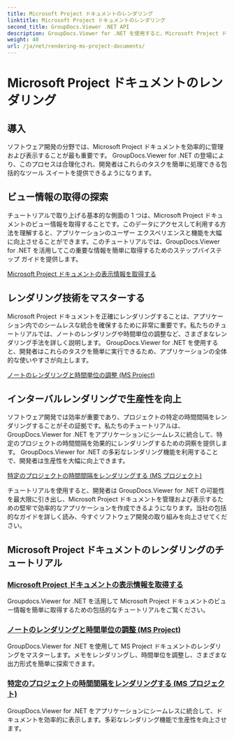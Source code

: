 ```yaml
---
title: Microsoft Project ドキュメントのレンダリング
linktitle: Microsoft Project ドキュメントのレンダリング
second_title: GroupDocs.Viewer .NET API
description: GroupDocs.Viewer for .NET を使用すると、Microsoft Project ドキュメントのビュー情報を簡単に取得できます。多彩なレンダリング機能で生産性を向上させます。
weight: 40
url: /ja/net/rendering-ms-project-documents/
---
```


# Microsoft Project ドキュメントのレンダリング

## 導入

ソフトウェア開発の分野では、Microsoft Project ドキュメントを効率的に管理および表示することが最も重要です。 GroupDocs.Viewer for .NET の登場により、このプロセスは合理化され、開発者はこれらのタスクを簡単に処理できる包括的なツール スイートを提供できるようになります。

## ビュー情報の取得の探索
チュートリアルで取り上げる基本的な側面の 1 つは、Microsoft Project ドキュメントのビュー情報を取得することです。このデータにアクセスして利用する方法を理解すると、アプリケーションのユーザー エクスペリエンスと機能を大幅に向上させることができます。このチュートリアルでは、GroupDocs.Viewer for .NET を活用してこの重要な情報を簡単に取得するためのステップバイステップ ガイドを提供します。

[Microsoft Project ドキュメントの表示情報を取得する](./get-view-info-ms-project/)

## レンダリング技術をマスターする
Microsoft Project ドキュメントを正確にレンダリングすることは、アプリケーション内でのシームレスな統合を確保するために非常に重要です。私たちのチュートリアルでは、ノートのレンダリングや時間単位の調整など、さまざまなレンダリング手法を詳しく説明します。 GroupDocs.Viewer for .NET を使用すると、開発者はこれらのタスクを簡単に実行できるため、アプリケーションの全体的な使いやすさが向上します。

[ノートのレンダリングと時間単位の調整 (MS Project)](./render-notes-and-adjust-time-ms-project/)

## インターバルレンダリングで生産性を向上
ソフトウェア開発では効率が重要であり、プロジェクトの特定の時間間隔をレンダリングすることがその証拠です。私たちのチュートリアルは、GroupDocs.Viewer for .NET をアプリケーションにシームレスに統合して、特定のプロジェクトの時間間隔を効果的にレンダリングするための洞察を提供します。 GroupDocs.Viewer for .NET の多彩なレンダリング機能を利用することで、開発者は生産性を大幅に向上できます。

[特定のプロジェクトの時間間隔をレンダリングする (MS プロジェクト)](./render-project-time-interval-ms-project/)

チュートリアルを使用すると、開発者は GroupDocs.Viewer for .NET の可能性を最大限に引き出し、Microsoft Project ドキュメントを管理および表示するための堅牢で効率的なアプリケーションを作成できるようになります。当社の包括的なガイドを詳しく読み、今すぐソフトウェア開発の取り組みを向上させてください。
## Microsoft Project ドキュメントのレンダリングのチュートリアル
### [Microsoft Project ドキュメントの表示情報を取得する](./get-view-info-ms-project/)
Groupdocs.Viewer for .NET を活用して Microsoft Project ドキュメントのビュー情報を簡単に取得するための包括的なチュートリアルをご覧ください。
### [ノートのレンダリングと時間単位の調整 (MS Project)](./render-notes-and-adjust-time-ms-project/)
GroupDocs.Viewer for .NET を使用して MS Project ドキュメントのレンダリングをマスターします。メモをレンダリングし、時間単位を調整し、さまざまな出力形式を簡単に探索できます。
### [特定のプロジェクトの時間間隔をレンダリングする (MS プロジェクト)](./render-project-time-interval-ms-project/)
GroupDocs.Viewer for .NET をアプリケーションにシームレスに統合して、ドキュメントを効率的に表示します。多彩なレンダリング機能で生産性を向上させます。